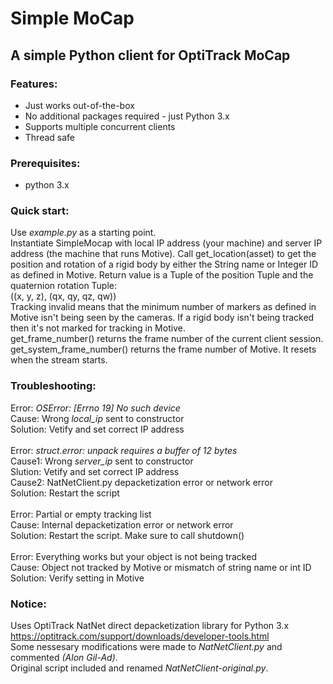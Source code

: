 # Simple MoCap
## A simple Python client for OptiTrack MoCap<br/>

### Features:
- Just works out-of-the-box
- No additional packages required - just Python 3.x
- Supports multiple concurrent clients
- Thread safe
### Prerequisites:
- python 3.x
### Quick start:
Use *example.py* as a starting point.</br>
Instantiate SimpleMocap with local IP address (your machine) and server IP address (the machine that runs Motive).
Call get_location(asset) to get the position and rotation of a rigid body by either the String name or Integer ID as defined in Motive.
Return value is a Tuple of the position Tuple and the quaternion rotation Tuple:</br>
((x, y, z), (qx, qy, qz, qw))</br>
Tracking invalid means that the minimum number of markers as defined in Motive isn't being seen by the cameras.
If a rigid body isn't being tracked then it's not marked for tracking in Motive.</br>
get_frame_number() returns the frame number of the current client session.
get_system_frame_number() returns the frame number of Motive. It resets when the stream starts.
### Troubleshooting:
Error: *OSError: [Errno 19] No such device*</br>
Cause: Wrong *local_ip* sent to constructor</br>
Solution: Vetify and set correct IP address</br></br>
Error: *struct.error: unpack requires a buffer of 12 bytes*</br>
Cause1: Wrong *server_ip* sent to constructor</br>
Slution: Vetify and set correct IP address</br>
Cause2: NatNetClient.py depacketization error or network error</br>
Solution: Restart the script</br></br>
Error: Partial or empty tracking list</br>
Cause: Internal depacketization error or network error</br>
Solution: Restart the script. Make sure to call shutdown()</br></br>
Error: Everything works but your object is not being tracked</br>
Cause: Object not tracked by Motive or mismatch of string name or int ID</br>
Solution: Verify setting in Motive

### Notice:
Uses OptiTrack NatNet direct depacketization library for Python 3.x</br>
https://optitrack.com/support/downloads/developer-tools.html</br>
Some nessesary modifications were made to *NatNetClient.py* and commented *(Alon Gil-Ad)*.<br/>
Original script included and renamed *NatNetClient-original.py*.
